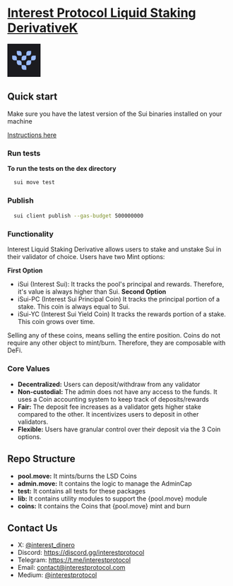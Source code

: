 # [Interest Protocol Liquid Staking DerivativeK](https://www.interestprotocol.com/)

 <p> <img width="75px"height="75px" src="./assets/logo.png" /></p>

## Quick start

Make sure you have the latest version of the Sui binaries installed on your machine

[Instructions here](https://docs.sui.io/devnet/build/install)

### Run tests

**To run the tests on the dex directory**

```bash
  sui move test
```

### Publish

```bash
  sui client publish --gas-budget 500000000
```

### Functionality

Interest Liquid Staking Derivative allows users to stake and unstake Sui in their validator of choice. Users have two Mint options:

**First Option**

- iSui (Interest Sui): It tracks the pool's principal and rewards. Therefore, it's value is always higher than Sui.
  **Second Option**
- iSui-PC (Interest Sui Principal Coin) It tracks the principal portion of a stake. This coin is always equal to Sui.
- iSui-YC (Interest Sui Yield Coin) It tracks the rewards portion of a stake. This coin grows over time.

Selling any of these coins, means selling the entire position. Coins do not require any other object to mint/burn. Therefore, they are composable with DeFi.

### Core Values

- **Decentralized:** Users can deposit/withdraw from any validator
- **Non-custodial:** The admin does not have any access to the funds. It uses a Coin accounting system to keep track of deposits/rewards
- **Fair:** The deposit fee increases as a validator gets higher stake compared to the other. It incentivizes users to deposit in other validators.
- **Flexible:** Users have granular control over their deposit via the 3 Coin options.

## Repo Structure

- **pool.move:** It mints/burns the LSD Coins
- **admin.move:** It contains the logic to manage the AdminCap
- **test:** It contains all tests for these packages
- **lib:** It contains utility modules to support the {pool.move} module
- **coins:** It contains the Coins that {pool.move} mint and burn

## Contact Us

- X: [@interest_dinero](https://x.com/interest_dinero)
- Discord: https://discord.gg/interestprotocol
- Telegram: https://t.me/interestprotocol
- Email: [contact@interestprotocol.com](mailto:contact@interestprotocol.com)
- Medium: [@interestprotocol](https://medium.com/@interestprotocol)
